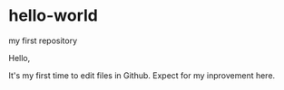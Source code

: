 # hello-world
my first repository

Hello,

It's my first time to edit files in Github. Expect for my inprovement here.
